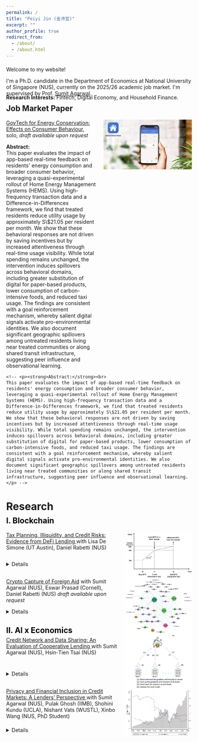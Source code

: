 ```yaml
---
permalink: /
title: "Peiyi Jin (金沛宜)"
excerpt: ""
author_profile: true
redirect_from: 
  - /about/
  - /about.html
---
```

<style>
  .page, .main, .page__content, .archive {
    max-width: 1500px;
    margin: 0 auto;
    padding: 0 30px;
  }
</style>


<div style="margin-top: 20px;"></div>

Welcome to my website!

I'm a Ph.D. candidate in the Department of Economics at National University of Singapore (NUS), currently on the 2025/26 academic job market. I'm supervised by Prof. [Sumit Agarwal](https://www.ushakrisna.com/). 

<!-- Before this, I received my bachelor's degree from Southwestern University of Finance and Economics (SWUFE), China, 2020. I was an exchange student and RA at University of California, Berkeley from 2018 to 2019. -->

<div style="margin-top:-20px;"></div>

**Research Interests:** Fintech, Digital Economy, and Household Finance.

<div style="margin-top:-20px;"></div>

Job Market Paper
------
<!-- =============== Consumption Not Less but Greener =============== -->
<div style="margin-bottom: 30px;">

  <!-- Title line & image side by side -->
  <div style="display: flex; align-items: flex-start; gap: 20px; flex-wrap: wrap;">
    <div style="flex: 1;">
      <p style="margin: 0;">
        <a href="#">GovTech for Energy Conservation: Effects on Consumer Behaviour</a>, solo,
        <em>draft available upon request</em>
      </p>
    <p><strong>Abstract:</strong><br>
    This paper evaluates the impact of app-based real-time feedback on residents' energy consumption and broader consumer behavior, leveraging a quasi-experimental rollout of Home Energy Management Systems (HEMS). Using high-frequency transaction data and a Difference-in-Differences framework, we find that treated residents reduce utility usage by approximately S\$21.05 per resident per month. We show that these behavioral responses are not driven by saving incentives but by increased attentiveness through real-time usage visibility. While total spending remains unchanged, the intervention induces spillovers across behavioral domains, including greater substitution of digital for paper-based products, lower consumption of carbon-intensive foods, and reduced taxi usage. The findings are consistent with a goal reinforcement mechanism, whereby salient digital signals activate pro-environmental identities. We also document significant geographic spillovers among untreated residents living near treated communities or along shared transit infrastructure, suggesting peer influence and observational learning. 
    </p>
    </div>
    <div style="flex: 0 0 auto;">
      <a href="/images/app.png" target="_blank">
        <img src="/images/app.png" alt="Consumption Not Less but Greener"
             style="max-width: 240px; height: auto; cursor: zoom-in;">
      </a>
    </div>
  </div>

  <div style="margin-top:-15px;"></div>

  <!-- Details below -->
  <!-- <details style="margin-top: -10px;">
    <summary style="cursor: pointer;">Details</summary> -->
    <!-- <p><strong>Abstract:</strong><br>
    This paper evaluates the impact of app-based real-time feedback on residents' energy consumption and broader consumer behavior, leveraging a quasi-experimental rollout of Home Energy Management Systems (HEMS). Using high-frequency transaction data and a Difference-in-Differences framework, we find that treated residents reduce utility usage by approximately S\$21.05 per resident per month. We show that these behavioral responses are not driven by saving incentives but by increased attentiveness through real-time usage visibility. While total spending remains unchanged, the intervention induces spillovers across behavioral domains, including greater substitution of digital for paper-based products, lower consumption of carbon-intensive foods, and reduced taxi usage. The findings are consistent with a goal reinforcement mechanism, whereby salient digital signals activate pro-environmental identities. We also document significant geographic spillovers among untreated residents living near treated communities or along shared transit infrastructure, suggesting peer influence and observational learning. 
    </p> -->
  <!-- </details> -->

</div>


<div style="margin-top:40px;"></div>


Research
======
<div style="margin-top:-20px;"></div>

<span style="color:#000000;">I. Blockchain</span>
------

<!-- =============== 1) DeFi Lending =============== -->
<div style="margin-bottom: 30px;">

  <!-- Title line & image side by side -->
  <div style="display: flex; align-items: flex-start; gap: 20px; flex-wrap: wrap;">
    <div style="flex: 1;">
      <p style="margin: 0;">
        <a href="https://papers.ssrn.com/sol3/papers.cfm?abstract_id=4764605">
          Tax Planning, Illiquidity, and Credit Risks: Evidence from DeFi Lending
        </a> with Lisa De Simone (UT Austin), Daniel Rabetti (NUS)
      </p>
    </div>
    <div style="flex: 0 0 auto;">
      <a href="/images/blockchain1.png" target="_blank">
        <img src="/images/blockchain1.png" alt="DeFi Lending"
             style="max-width: 180px; height: auto; cursor: zoom-in;">
      </a>
    </div>
  </div>

  <div style="margin-top:-50px;"></div>

  <!-- Details below -->
  <details style="margin-top: -10px;">
    <summary style="cursor: pointer;">Details</summary>
    <p><strong>Abstract:</strong><br>
      This paper investigates how tax-planning strategies affect market liquidity and credit risks in Decentralized Finance (DeFi) lending. Using an exogenous tax shock on cryptocurrency gains and millions of transactions, we show that tax-motivated borrowing to defer capital gains taxes significantly reduces liquidity—particularly among stablecoin borrowers, high loan-to-value borrowers, and those holding assets long-term. Instrumental variable estimates indicate that tax-induced illiquidity more than doubles defaulted loan values. Robustness checks confirm these effects among highly tax-sensitive borrowers. The findings highlight implications for market stability, tax revenue forecasts, and the regulation of digital asset taxation.
    </p>

    <p><strong>Selected conferences and talks:</strong><br>
    International Monetary Fund (IMF) Workshop in Digital Money and Taxation
    (2025); Hawai’i Accounting Research Conference (HARC, 2025); Tokenomics Conference (2024); Workshop on
    the Economics of Technology and Decentralization at Waseda University; National University of Singapore; Cor-
    nell–Tsinghua Summer Finance Institute; IESE Barcelona Tax Conference; IC3 Blockchain Camp at Cornell Tech;
    Finance and Accounting Annual Research Symposium; Research Symposium on Finance and Economics; Bank
    of Finland; European Systemic Risk Board; Conference in AI and Systemic Risk Analytics; Swiss National Bank
    Conference on Cryptoassets and Financial Innovation; Euroasia Conference; Hong Kong University Summer Con-
    ference; Bank of Japan; FeAT International Conference on Artificial Intelligence; Tsinghua University (SEM and
    PBC, 2024); Singapore FinTech Festival; 14th Financial Markets and Corporate Governance Conference; AI Global
    Finance Research Conference (Ho Chi Minh City, 2023).
    </p>
  </details>

</div>

<!-- =============== 2) Crypto Capture =============== -->
<div style="margin-bottom: 30px;">

  <!-- Title line & image side by side -->
  <div style="display: flex; align-items: flex-start; gap: 20px; flex-wrap: wrap;">
    <div style="flex: 1;">
      <p style="margin: 0;">
        <a href="#">Crypto Capture of Foreign Aid</a> with Sumit Agarwal (NUS), Eswar Prasad (Cornell), Daniel Rabetti (NUS)
        <em> draft available upon request</em>
      </p>
    </div>
    <div style="flex: 0 0 auto;">
      <a href="/images/agg20.png" target="_blank">
        <img src="/images/agg20.png" alt="Crypto Capture"
             style="max-width: 180px; height: auto; cursor: zoom-in;">
      </a>
    </div>
  </div>

  <div style="margin-top:-80px;"></div>

  <!-- Details below -->
  <details style="margin-top: -10px;">
    <summary style="cursor: pointer;">Details</summary>
    <p><strong>Abstract:</strong><br>
      This paper investigates whether cryptocurrencies have become a new conduit for laundering diverted foreign aid. Using World Bank disbursement data from 2018 to 2024, linked with forensically tagged on-chain Bitcoin transactions and off-chain exchange activity, we document systematic surges in crypto transactions for anonymous wallets after disbursements, especially on exchanges located in tax haven jurisdictions. A one-standard-deviation increase in lagged aid is associated with a 0.51 log-point rise in anonymous transactions on tax haven exchanges—approximately a 66% increase—concentrated in newly created wallets and fading within two quarters. Network analysis reveals a real-time laundering pattern: funds flow through regulated platforms, then through mixers and tax haven exchanges, mirroring the classic placement, layering, and integration stages. Off-chain data confirm spikes in transactions on suspect, lightly regulated platforms. To address endogeneity in aid allocation, we use an IV strategy based on historical aid shares interacted with governance quality. Our study shows how blockchain forensics can trace hidden financial flows and offers new tools for anti-corruption and crypto regulation.
    </p>
  </details>

</div>

<!-- Section II -->
<h2 style="color: #000000; margin-bottom: 5px;">II. AI x Economics</h2>

<div style="margin-bottom: 30px;">
  <div style="display: flex; align-items: flex-start; gap: 20px; flex-wrap: wrap;">
    <div style="flex: 1;">
      <p style="margin: 0;">
        <a href="https://papers.ssrn.com/sol3/papers.cfm?abstract_id=4463473">
          Credit Network and Data Sharing: An Evaluation of Cooperative Lending
        </a> with Sumit Agarwal (NUS), Hsin-Tien Tsai (NUS)
      </p>
    </div>
    <div style="flex: 0 0 auto;">
      <a href="/images/bank.png" target="_blank">
        <img src="/images/bank.png" alt="Cooperative Lending"
             style="max-width: 180px; height: auto; cursor: zoom-in;">
      </a>
    </div>
  </div>

  <details style="margin-top: -50px;">
    <summary style="cursor: pointer;">Details</summary>
    <p><strong>Abstract:</strong><br>
      This paper examines the impact of credit data sharing among competitive banks of different sizes in open banking. Analyzing data from three predecessors of Bank of America, we find that information sharing enhances predictive capabilities and increases market lending profit as the network size grows. The bank sharing loans with varying collateral amounts contributes the most to improved prediction. However, competition leads to disparities in benefits, favoring smaller banks while the largest bank experiences losses in borrowers and profits. Effective bargaining for cooperative sharing is thus emphasized. We explore the Nash equilibrium for optimal outcomes in a competitive lending market.
    </p>
    <p><strong>Selected conferences and talks:</strong><br>
      29th International Conference on Computing in Economics and Finance (CEF) (Nice, 2023), Asian Meeting of the Econometric Society, Tsinghua University (Beijing, 2023)
    </p>
  </details>
</div>


<div style="margin-bottom: 30px;">
  <div style="display: flex; align-items: flex-start; gap: 20px; flex-wrap: wrap;">
    <div style="flex: 1;">
      <p style="margin: 0;">
        <a href="https://drive.google.com/file/d/1QY0Ba49V9RbYpTz1cms9vca-3N3dRO-u/view">
          Privacy and Financial Inclusion in Credit Markets: A Lenders’ Perspective
        </a> with Sumit Agarwal (NUS), Pulak Ghosh (IIMB), Shohini Kundu (UCLA), Nishant Vats (WUSTL), Xinbo Wang (NUS, PhD Student)
      </p>
    </div>
    <div style="flex: 0 0 auto;">
      <a href="/images/india_loan.png" target="_blank">
        <img src="/images/india_loan.png" alt="Privacy and Inclusion"
             style="max-width: 180px; height: auto; cursor: zoom-in;">
      </a>
    </div>
  </div>

  <details style="margin-top: -30px;">
    <summary style="cursor: pointer;">Details</summary>
    <p><strong>Abstract:</strong><br>
      This paper investigates the impact of privacy regulations on financial inclusion by analyzing a Google policy change that barred an Indian FinTech lender from accessing borrowers’ phone contacts. Previously, the lender used contacts as social collateral to reduce defaults. After the policy, application acceptance declined by 25.14%, while loan applications rose by 3.5%. Despite increased demand, default rates remained stable as lenders tightened selection criteria. The findings highlight that privacy regulations, though addressing privacy concerns, can significantly hinder financial inclusion and lender profitability.
    </p>
  </details>
</div>


<!-- <div style="margin-bottom: 30px;">
  <div style="display: flex; align-items: flex-start; gap: 20px; flex-wrap: wrap;">
    <div style="flex: 1;">
      <p style="margin: 0;">
        <a href="#">LLM in a Recruiting Position: Bias & Mitigation</a> with Lin Xu (NUS, PhD Student), Bingchen Wang (Oxford, MPhil)
        <em> </em>
      </p>
    </div>
    <div style="flex: 0 0 auto;">
      <a href="/images/pipeline.png" target="_blank">
        <img src="/images/pipeline.png" alt="LLM Bias"
             style="max-width: 180px; height: auto; cursor: zoom-in;">
      </a>
    </div>
  </div>

  <details style="margin-top: -10px;">
    <summary style="cursor: pointer;">Details</summary>
    <p><strong>Keywords:</strong><br>
      Large Language Models, Algorithmic Fairness, Human-AI Interaction, Computational Social Science
    </p>
  </details>
</div> -->

<!-- Section III -->
<!-- <h2 style="color: #000000; margin-bottom: 5px;">III. Development Economics</h2>

<div style="margin-bottom: 30px;">
  <div style="display: flex; align-items: flex-start; gap: 20px; flex-wrap: wrap;">
    <div style="flex: 1;">
      <p style="margin: 0;">
        <a href="https://drive.google.com/drive/folders/1HpEJP17kEhlEo0Ir61jq8qqTzFLHL4Zf">
          Noncognitive Development and Peer Networks: Experimental Evidence on Chinese Rural Boarding School Students
        </a> with Yue Li (UCL, PhD Student)
      </p>
    </div>
    <div style="flex: 0 0 auto;">
      <a href="/images/timeline.png" target="_blank">
        <img src="/images/timeline.png" alt="Noncognitive Peer Networks"
             style="max-width: 180px; height: auto; cursor: zoom-in;">
      </a>
    </div>
  </div>

  <details style="margin-top: -50px;">
    <summary style="cursor: pointer;">Details</summary>
    <p><strong>Abstract:</strong><br>
      This paper evaluates the effects of audio bedtime stories on non-cognitive skill development among rural boarding school students in China. Using a randomized controlled trial across 63 schools, treated boarding students listened to stories via dormitory speakers, allowing identification of peer effects with untreated day students in the same classroom. Results show significant improvements in treated students, especially those with larger friendship networks, and spillover benefits for untreated peers connected to boarding friends. Early treatment boosts resilience. Employing a Linear-in-Means model, the study provides novel experimental evidence of non-cognitive skill transfer through peer networks, offering a scalable intervention impacting over four million children.
    </p>

    <p><strong>Selected conferences and talks:</strong><br>
      Royal Economic Society Annual Conference (Birmingham, 2025); Stone Centre Conference on Education and Inequality (London, 2025); Janeway Institute Cambridge PhD Workshop on Economic Networks (Cambridge, 2025); 2025 Young Economists Society Chengdu Forum (Chengdu, 2025); The Society of Labor Economists Annual Meeting (Oregon, 2024); European Association of Young Economists Annual Meeting (Paris, 2024); IFS–UCL–LSE/STICERD Development WiP Seminar (London, 2024); China Economic Association Europe/UK Annual Conference (London, 2024); UCL PhD Seminar (London, 2024); and NUS Applied Economics Student Workshop (Singapore, 2023).
    </p>
  </details>
</div> -->





